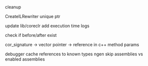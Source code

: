 cleanup

CreateILRewriter unique ptr

update lib/coreclr
add execution time logs

check if before/after exist

cor_signature -> vector
pointer -> reference in c++ method params

debugger
cache references to known types
ngen
skip assemblies vs enabled assemblies

